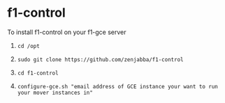 # f1-control

To install f1-control on your f1-gce server

1. `cd /opt`

2. `sudo git clone https://github.com/zenjabba/f1-control`

4. `cd f1-control`

5. `configure-gce.sh "email address of GCE instance your want to run your mover instances in"`
